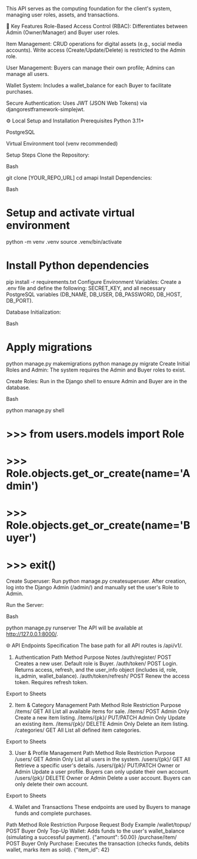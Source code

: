 This API serves as the computing foundation for the client's system, managing user roles, assets, and transactions.

🚀 Key Features
Role-Based Access Control (RBAC): Differentiates between Admin (Owner/Manager) and Buyer user roles.

Item Management: CRUD operations for digital assets (e.g., social media accounts). Write access (Create/Update/Delete) is restricted to the Admin role.

User Management: Buyers can manage their own profile; Admins can manage all users.

Wallet System: Includes a wallet_balance for each Buyer to facilitate purchases.

Secure Authentication: Uses JWT (JSON Web Tokens) via djangorestframework-simplejwt.

⚙️ Local Setup and Installation
Prerequisites
Python 3.11+

PostgreSQL

Virtual Environment tool (venv recommended)

Setup Steps
Clone the Repository:

Bash

git clone [YOUR_REPO_URL]
cd amapi
Install Dependencies:

Bash

# Setup and activate virtual environment

python -m venv .venv
source .venv/bin/activate

# Install Python dependencies

pip install -r requirements.txt
Configure Environment Variables: Create a .env file and define the following: SECRET_KEY, and all necessary PostgreSQL variables (DB_NAME, DB_USER, DB_PASSWORD, DB_HOST, DB_PORT).

Database Initialization:

Bash

# Apply migrations

python manage.py makemigrations
python manage.py migrate
Create Initial Roles and Admin: The system requires the Admin and Buyer roles to exist.

Create Roles: Run in the Django shell to ensure Admin and Buyer are in the database.

Bash

python manage.py shell

# >>> from users.models import Role

# >>> Role.objects.get_or_create(name='Admin')

# >>> Role.objects.get_or_create(name='Buyer')

# >>> exit()

Create Superuser: Run python manage.py createsuperuser. After creation, log into the Django Admin (/admin/) and manually set the user's Role to Admin.

Run the Server:

Bash

python manage.py runserver
The API will be available at http://127.0.0.1:8000/.

🌐 API Endpoints Specification
The base path for all API routes is /api/v1/.

1. Authentication
   Path Method Purpose Notes
   /auth/register/ POST Creates a new user. Default role is Buyer.
   /auth/token/ POST Login. Returns access, refresh, and the user_info object (includes id, role, is_admin, wallet_balance).
   /auth/token/refresh/ POST Renew the access token. Requires refresh token.

Export to Sheets

2. Item & Category Management
   Path Method Role Restriction Purpose
   /items/ GET All List all available items for sale.
   /items/ POST Admin Only Create a new item listing.
   /items/{pk}/ PUT/PATCH Admin Only Update an existing item.
   /items/{pk}/ DELETE Admin Only Delete an item listing.
   /categories/ GET All List all defined item categories.

Export to Sheets

3. User & Profile Management
   Path Method Role Restriction Purpose
   /users/ GET Admin Only List all users in the system.
   /users/{pk}/ GET All Retrieve a specific user's details.
   /users/{pk}/ PUT/PATCH Owner or Admin Update a user profile. Buyers can only update their own account.
   /users/{pk}/ DELETE Owner or Admin Delete a user account. Buyers can only delete their own account.

Export to Sheets

4. Wallet and Transactions
   These endpoints are used by Buyers to manage funds and complete purchases.

Path Method Role Restriction Purpose Request Body Example
/wallet/topup/ POST Buyer Only Top-Up Wallet: Adds funds to the user's wallet_balance (simulating a successful payment). {"amount": 50.00}
/purchase/item/ POST Buyer Only Purchase: Executes the transaction (checks funds, debits wallet, marks item as sold). {"item_id": 42}
